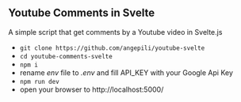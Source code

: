 ## Youtube Comments in Svelte
A simple script that get comments by a Youtube video in Svelte.js

- `git clone https://github.com/angepili/youtube-svelte`
- `cd youtube-comments-svelte`
- `npm i`
- rename *env* file to *.env* and fill API_KEY with your Google Api Key
- `npm run dev`
- open your browser to http://localhost:5000/
